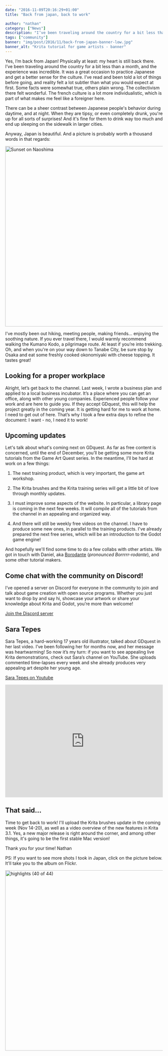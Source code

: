 ```yaml
---
date: "2016-11-09T20:16:29+01:00"
title: "Back from japan, back to work"

author: "nathan"
category: ["News"]
description: "I’ve been traveling around the country for a bit less than a month, and the experience was incredible. A great occasion to improve in Japanese. But now it's time to get back to GDquest and produce new tutorials for you."
tags: ["community"]
banner: "img/post/2016/11/back-from-japan-banner-low.jpg"
banner_alt: "Krita tutorial for game artists - banner"
---
```


Yes, I’m back from Japan! Physically at least: my heart is still back there. I’ve been traveling around the country for a bit less than a month, and the experience was incredible. It was a great occasion to practice Japanese and get a better sense for the culture. I’ve read and been told a lot of things before going, and reality felt a lot subtler than what you would expect at first. Some facts were somewhat true, others plain wrong. The collectivism there felt wonderful. The french culture is a lot more individualistic, which is part of what makes me feel like a foreigner here.

There can be a sheer contrast between Japanese people's behavior during daytime, and at night. When they are tipsy, or even completely drunk, you're up for all sorts of surprises! And it's fine for them to drink way too much and end up sleeping on the sidewalk in larger cities.

Anyway, Japan is beautiful. And a picture is probably worth a thousand words in that regards: 

<a data-flickr-embed="true"  href="https://www.flickr.com/photos/144749747@N03/30581295540/in/album-72157674849188902/" title="Sunset on Naoshima"><img src="https://c5.staticflickr.com/6/5783/30581295540_8642c0298a_b.jpg" width="1024" height="576" alt="Sunset on Naoshima"></a><script async src="//embedr.flickr.com/assets/client-code.js" charset="utf-8"></script>

I've mostly been out hiking, meeting people, making friends... enjoying the soothing nature. If you ever travel there, I would warmly recommend walking the Kumano Kodo, a pilgrimage route. At least if you’re into trekking. Oh, and when you're on your way down to Tanabe City, be sure stop by Osaka and eat some freshly cooked okonomiyaki with cheese topping. It tastes great!

Looking for a proper workplace
------------------------------

Alright, let’s get back to the channel. Last week, I wrote a business plan and applied to a local business incubator. It’s a place where you can get an office, along with other young companies. Experienced people follow your work and are here to guide you. If they accept GDquest, this will help the project greatly in the coming year. It is getting hard for me to work at home. I need to get out of here. That’s why I took a few extra days to refine the document: I want - no, I need it to work!

Upcoming updates
----------------

Let's talk about what's coming next on GDquest. As far as free content is concerned, until the end of December, you’ll be getting some more Krita tutorials from the Game Art Quest series. In the meantime, I’ll be hard at work on a few things:

1.  The next training product, which is very important, the game art workshop.

2.  The Krita brushes and the Krita training series will get a little bit of love through monthly updates.

3.  I must improve some aspects of the website. In particular, a library page is coming in the next few weeks. It will compile all of the tutorials from the channel in an appealing and organized way.

4.  And there will still be weekly free videos on the channel. I have to produce some new ones, in parallel to the training products. I've already prepared the next free series, which will be an introduction to the Godot game engine!

And hopefully we'll find some time to do a few collabs with other artists. We got in touch with Daniel, aka <a href="https://www.youtube.com/channel/UCGgpthBWDbFX2GSljMw-MdQ">Borodante</a> (_pronounced Borrrrr-rodante_), and some other tutorial makers.

Come chat with the community on Discord!
---------------------

<div class="card-box clearfix">
  <div class="card-content">
    <p>I’ve opened a server on Discord for everyone in the community to join and talk about game creation with open source programs.
      Whether you just want to drop by and say hi, showcase your artwork or share your knowledge about Krita and Godot, you’re
      more than welcome!
    </p>
    <p class="text--center">
      <a href="https://discord.gg/KVaCsSP" class="button button--pill button--success button--full lead">Join the Discord server</a>
    </p>
  </div>
</div>

Sara Tepes
----------

Sara Tepes, a hard-working 17 years old illustrator, talked about GDquest in her last video. I’ve been following her for months now, and her message was heartwarming! So now it’s my turn: if you want to see appealing live Krita demonstrations, check out Sara’s channel on YouTube. She uploads commented time-lapses every week and she already produces very appealing art despite her young age.

[Sara Tepes on Youtube](https://www.youtube.com/channel/UCWgMcluGLnaVpCWmscaFs_Q)

<iframe width="640" height="360" style="max-width:100%" src="https://www.youtube.com/embed/orgVs2csqbo" frameborder="0" allowfullscreen></iframe>

That said...
------------

Time to get back to work! I'll upload the Krita brushes update in the coming week (Nov 14-20), as well as a video overview of the new features in Krita 3.1. Yes, a new major release is right around the corner, and among other things, it's going to be the first stable Mac version!

Thank you for your time!
Nathan

PS: If you want to see more shots I took in Japan, click on the picture below. It'll take you to the album on Flickr.

<a data-flickr-embed="true"  href="https://www.flickr.com/photos/144749747@N03/30766469012/in/dateposted-public/" title="highlights (40 of 44)"><img src="https://c5.staticflickr.com/6/5546/30766469012_1a163667d6_b.jpg" width="1024" height="576" alt="highlights (40 of 44)"></a><script async src="//embedr.flickr.com/assets/client-code.js" charset="utf-8"></script>